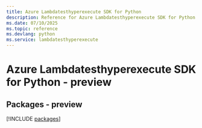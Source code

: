 ```yaml
---
title: Azure Lambdatesthyperexecute SDK for Python
description: Reference for Azure Lambdatesthyperexecute SDK for Python
ms.date: 07/10/2025
ms.topic: reference
ms.devlang: python
ms.service: lambdatesthyperexecute
---
```

# Azure Lambdatesthyperexecute SDK for Python - preview
## Packages - preview
[!INCLUDE [packages](lambdatesthyperexecute-index.md)]